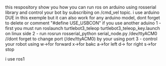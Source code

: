 this respository show you how you can run ros on arduino using rosserial library and control your bot by subscribing on /cmd_vel topic. 
i use arduino DUE in this exemple but it can also work for any arduino model, dont forget to delete or comment "#define USE_USBCON" if you use another aduino
1 - first you must run roslaunch turtlebot3_teleop turtlebot3_teleop_key.launch on linux side
2 - run rosrun rosserial_python serial_node.py /dev/ttyACM0 //dont forget to change port (/dev/ttyACM0) by your using port
3 - control your robot using w->for forward  x->for bakc a->for left d-> for right s->for stop 

i use ros1
